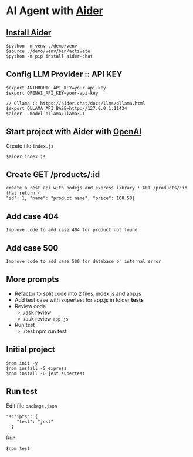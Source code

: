 # AI Agent with [Aider](https://aider.chat/)


## [Install Aider](https://aider.chat/docs/install/install.html)
```
$python -m venv ./demo/venv
$source ./demo/venv/bin/activate
$python -m pip install aider-chat
```

## Config LLM Provider :: API KEY
```
$export ANTHROPIC_API_KEY=your-api-key
$export OPENAI_API_KEY=your-api-key

// Ollama :: https://aider.chat/docs/llms/ollama.html
$export OLLAMA_API_BASE=http://127.0.0.1:11434
$aider --model ollama/llama3.1
```

## Start project with Aider with [OpenAI](https://aider.chat/docs/llms/openai.html)


Create file `index.js`
```
$aider index.js
```

## Create GET /products/:id
```
create a rest api with nodejs and express library : GET /products/:id that return {
"id": 1, "name": "product name", "price": 100.50}
```

## Add case 404
```
Improve code to add case 404 for product not found
```

## Add case 500
```
Improve code to add case 500 for database or internal error
```

## More prompts
* Refactor to split code into 2 files, index.js and app.js
* Add test case with supertest for app.js in folder __tests__ 
* Review code
  * /ask review
  * /ask review `app.js`
* Run test
  * /test npm run test

## Initial project
```
$npm init -y
$npm install -S express
$npm install -D jest supertest
```

## Run test
Edit file `package.json`
```
"scripts": {
    "test": "jest"
  }
```

Run
```
$npm test
```

